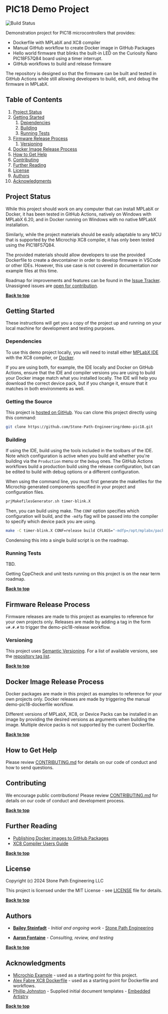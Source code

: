 # PIC18 Demo Project <!-- omit from toc -->

![Build Status](https://github.com/Stone-Path-Engineering/demo-pic18/actions/workflows/build.yml/badge.svg?branch=main)

Demonstration project for PIC18 microcontrollers that provides:

* Dockerfile with MPLabX and XC8 compiler
* Manual GitHub workflow to create Docker image in GitHub Packages
* Hello world firmware that blinks the built-in LED on the Curiosity Nano PIC18F57Q84 board using a timer interrupt.
* GitHub workflows to build and release firmware

The repository is designed so that the firmware can be built and tested in GitHub Actions while still allowing developers to build, edit, and debug the firmware in MPLabX.

## Table of Contents

1. [Project Status](#project-status)
1. [Getting Started](#getting-started)
    1. [Dependencies](#dependencies)
    1. [Building](#building)
    1. [Running Tests](#running-tests)
1. [Firmware Release Process](#firmware-release-process)
    1. [Versioning](#versioning)
1. [Docker Image Release Process](#docker-image-release-process)
1. [How to Get Help](#how-to-get-help)
1. [Contributing](#contributing)
1. [Further Reading](#further-reading)
1. [License](#license)
1. [Authors](#authors)
1. [Acknowledgments](#acknowledgments)

## Project Status

While this project should work on any computer that can install MPLabX or Docker, it has been tested in GitHub Actions, natively on Windows with MPLabX 6.20, and in Docker running on Windows with no native MPLabX installation.

Similarly, while the project materials should be easily adaptable to any MCU that is supported by the Microchip XC8 compiler, it has only been tested using the PIC18F57Q84.

The provided materials should allow developers to use the provided Dockerfile to create a devcontainer in order to develop firmware in VSCode or other IDEs. However, this use case is not covered in documentation nor example files at this time.

Roadmap for improvements and features can be found in the [Issue Tracker](https://github.com/Stone-Path-Engineering/demo-pic18/issues). Unassigned issues are [open for contribution](#contributing).

**[Back to top](#table-of-contents)**

## Getting Started

These instructions will get you a copy of the project up and running on your local machine for development and testing purposes.

### Dependencies

To use this demo project locally, you will need to install either [MPLabX IDE](https://www.microchip.com/en-us/tools-resources/develop/mplab-x-ide) with the XC8 compiler, or [Docker](https://docs.docker.com/get-docker/).

If you are using both, for example, the IDE locally and Docker on GitHub Actions, ensure that the IDE and compiler versions you are using to build your Docker image match what you installed locally. The IDE will help you download the correct device pack, but if you change it, ensure that it matches in both environments as well.

### Getting the Source

This project is [hosted on GitHub](https://github.com/Stone-Path-Engineering/demo-pic18). You can clone this project directly using this command:

```bash
git clone https://github.com/Stone-Path-Engineering/demo-pic18.git
```

### Building

If using the IDE, build using the tools included in the toolbars of the IDE. Note which configuration is active when you build and whether you're building via the `Production` menu or the `Debug` ones. The GitHub Actions workflows build a production build using the release configuration, but can be edited to build with debug options or a different configuration.

When using the command line, you must first generate the makefiles for the Microchip generated components specified in your project and configuration files.

```bash
prjMakefilesGenerator.sh timer-blink.X
```

Then, you can build using make. The `CONF` option specifies which configuration will build, and the `-mdfp` flag will be passed into the compiler to specify which device pack you are using.

```bash
make -C timer-blink.X CONF=release build CFLAGS="-mdfp=/opt/mplabx/packs/Microchip/$PACK_FAMILY/$PACK_VERSION"
```

Condensing this into a single build script is on the roadmap.

### Running Tests

TBD.

Getting CppCheck and unit tests running on this project is on the near term roadmap.

**[Back to top](#table-of-contents)**

## Firmware Release Process

Firmware releases are made to this project as examples to reference for your own projects only. Releases are made by adding a tag in the form `v#.#.#` to trigger the demo-pic18-release workflow.

### Versioning

This project uses [Semantic Versioning](http://semver.org/). For a list of available versions, see the [repository tag list](https://github.com/Stone-Path-Engineering/demo-pic18/tags).

**[Back to top](#table-of-contents)**

## Docker Image Release Process

Docker packages are made in this project as examples to reference for your own projects only. Docker releases are made by triggering the manual demo-pic18-dockerfile workflow.

Different versions of MPLabX, XC8, or Device Packs can be installed in an image by providing the desired versions as arguments when building the image. Multiple device packs is not supported by the current Dockerfile.

**[Back to top](#table-of-contents)**

## How to Get Help

Please review [CONTRIBUTING.md](docs/CONTRIBUTING.md) for details on our code of conduct and how to send questions.

## Contributing

We encourage public contributions! Please review [CONTRIBUTING.md](docs/CONTRIBUTING.md) for details on our code of conduct and development process.

**[Back to top](#table-of-contents)**

## Further Reading

* [Publishing Docker images to GitHub Packages](https://docs.github.com/en/actions/publishing-packages/publishing-docker-images#publishing-images-to-github-packages)
* [XC8 Compiler Users Guide](https://onlinedocs.microchip.com/pr/%20GUID-BB433107-FD4E-4D28-BB58-9D4A58955B1A-en-US-1/index.html)

**[Back to top](#table-of-contents)**

## License

Copyright (c) 2024 Stone Path Engineering LLC

This project is licensed under the MIT License - see [LICENSE](LICENSE) file for details.

**[Back to top](#table-of-contents)**

## Authors

* **[Bailey Steinfadt](https://github.com/baileysage)** - *Initial and ongoing work* - [Stone Path Engineering](https://github.com/Stone-Path-Engineering)

* **[Aaron Fontaine](https://github.com/afontaine79)** - *Consulting, review, and testing*

**[Back to top](#table-of-contents)**

## Acknowledgments

* [Microchip Example](https://github.com/microchip-pic-avr-examples/pic18f57q43-blink-with-timer-mplab-mcc) - used as a starting point for this project.
* [Alex Fabre XC8 Dockerfile](https://github.com/AlexFabre/mplabx-xc8) - used as a starting point for Dockerfile and workflows.
* [Phillip Johnston](https://github.com/phillipjohnston) - Supplied initial document templates - [Embedded Artistry](https://github.com/embeddedartistry/templates)

**[Back to top](#table-of-contents)**
